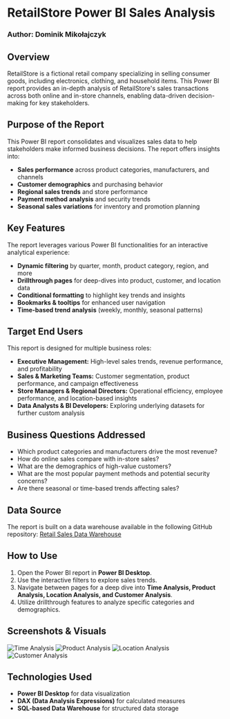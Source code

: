 # RetailStore Power BI Sales Analysis

### Author: Dominik Mikołajczyk

## Overview
RetailStore is a fictional retail company specializing in selling consumer goods, including electronics, clothing, and household items. This Power BI report provides an in-depth analysis of RetailStore's sales transactions across both online and in-store channels, enabling data-driven decision-making for key stakeholders.

## Purpose of the Report
This Power BI report consolidates and visualizes sales data to help stakeholders make informed business decisions. The report offers insights into:
- **Sales performance** across product categories, manufacturers, and channels
- **Customer demographics** and purchasing behavior
- **Regional sales trends** and store performance
- **Payment method analysis** and security trends
- **Seasonal sales variations** for inventory and promotion planning

## Key Features
The report leverages various Power BI functionalities for an interactive analytical experience:
- **Dynamic filtering** by quarter, month, product category, region, and more
- **Drillthrough pages** for deep-dives into product, customer, and location data
- **Conditional formatting** to highlight key trends and insights
- **Bookmarks & tooltips** for enhanced user navigation
- **Time-based trend analysis** (weekly, monthly, seasonal patterns)

## Target End Users
This report is designed for multiple business roles:
- **Executive Management:** High-level sales trends, revenue performance, and profitability
- **Sales & Marketing Teams:** Customer segmentation, product performance, and campaign effectiveness
- **Store Managers & Regional Directors:** Operational efficiency, employee performance, and location-based insights
- **Data Analysts & BI Developers:** Exploring underlying datasets for further custom analysis

## Business Questions Addressed
- Which product categories and manufacturers drive the most revenue?
- How do online sales compare with in-store sales?
- What are the demographics of high-value customers?
- What are the most popular payment methods and potential security concerns?
- Are there seasonal or time-based trends affecting sales?

## Data Source
The report is built on a data warehouse available in the following GitHub repository:
[Retail Sales Data Warehouse](https://github.com/ShakinBruno/retail-sales-data-warehouse)

## How to Use
1. Open the Power BI report in **Power BI Desktop**.
2. Use the interactive filters to explore sales trends.
3. Navigate between pages for a deep dive into **Time Analysis, Product Analysis, Location Analysis, and Customer Analysis**.
4. Utilize drillthrough features to analyze specific categories and demographics.

## Screenshots & Visuals
![Time Analysis](https://github.com/user-attachments/assets/863f6159-d23e-4fb0-93cb-33b21f18168b)
![Product Analysis](https://github.com/user-attachments/assets/eb0263b7-f922-4847-b102-8fed0edc7ff1)
![Location Analysis](https://github.com/user-attachments/assets/464c6cb8-d67b-421e-8bbc-b74b5d54d718)
![Customer Analysis](https://github.com/user-attachments/assets/6e329553-8db2-4020-b6ad-70928b756d73)

## Technologies Used
- **Power BI Desktop** for data visualization
- **DAX (Data Analysis Expressions)** for calculated measures
- **SQL-based Data Warehouse** for structured data storage
